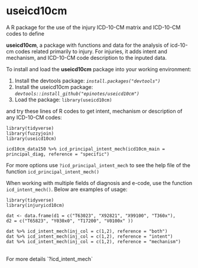 # useicd10cm
A R package for the use of the injury ICD-10-CM matrix and ICD-10-CM codes to define

**useicd10cm**, a package with functions and data for the analysis of icd-10-cm codes related primarily to injury. For injuries, it adds intent and mechanism, and ICD-10-CM code description to the inputed data.

To install and load the **useicd10cm** package into your working environment:

1. Install the devtools package: *`install.packages("devtools")`*
2. Install the useicd10cm package: *`devtools::install_github("epinotes/useicd10cm")`*
3. Load the package: `library(useicd10cm)`

and try these lines of R codes to get intent, mechanism or description of any ICD-10-CM codes:  

```{r}
library(tidyverse)   
library(fuzzyjoin)   
library(useicd10cm)

icd10cm_data150 %>% icd_principal_intent_mech(icd10cm_main = principal_diag, reference = "specific")

```
For more options use `?icd_principal_intent_mech` to see the help file of the function `icd_principal_intent_mech()`

  When working with multiple fields of diagnosis and e-code, use the function `icd_intent_mech()`. Below are examples of usage:
  
```{r}
library(tidyverse)   
library(injuryicd10cm) 

dat <- data.frame(d1 = c("T63023", "X92821", "X99100", "T360x"),
d2 = c("T65823", "Y030x0", "T17200", "V0100x" ))

dat %>% icd_intent_mech(inj_col = c(1,2), reference = "both")
dat %>% icd_intent_mech(inj_col = c(1,2), reference = "intent")
dat %>% icd_intent_mech(inj_col = c(1,2), reference = "mechanism")
```
</br>
  For more details `?icd_intent_mech`
